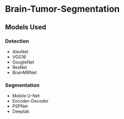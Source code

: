 # Brain-Tumor-Segmentation

## Models Used

### Detection
- AlexNet
- VGG16
- GoogleNet
- ResNet
- BrainMRNet

### Segmentation
- Mobile U-Net
- Encoder-Decoder
- PSPNet
- Deeplab
